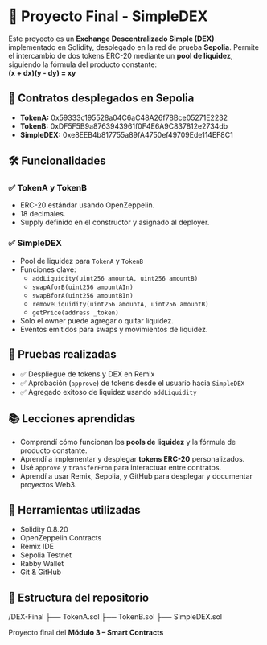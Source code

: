 # 🧪 Proyecto Final - SimpleDEX

Este proyecto es un **Exchange Descentralizado Simple (DEX)** implementado en Solidity, desplegado en la red de prueba **Sepolia**. Permite el intercambio de dos tokens ERC-20 mediante un **pool de liquidez**, siguiendo la fórmula del producto constante:  
**(x + dx)(y - dy) = xy**

## 🔗 Contratos desplegados en Sepolia

- **TokenA:** 0x59333c195528a04C6aC48A26f78Bce05271E2232
- **TokenB:** 0xDF5F5B9a8763943961f0F4E6A9C837812e2734db
- **SimpleDEX:** 0xe8EEB4b817755a89fA4750ef49709Ede114EF8C1

## 🛠️ Funcionalidades

### ✅ TokenA y TokenB
- ERC-20 estándar usando OpenZeppelin.
- 18 decimales.
- Supply definido en el constructor y asignado al deployer.

### ✅ SimpleDEX
- Pool de liquidez para `TokenA` y `TokenB`
- Funciones clave:
  - `addLiquidity(uint256 amountA, uint256 amountB)`
  - `swapAforB(uint256 amountAIn)`
  - `swapBforA(uint256 amountBIn)`
  - `removeLiquidity(uint256 amountA, uint256 amountB)`
  - `getPrice(address _token)`
- Solo el owner puede agregar o quitar liquidez.
- Eventos emitidos para swaps y movimientos de liquidez.

## 📸 Pruebas realizadas

- ✅ Despliegue de tokens y DEX en Remix
- ✅ Aprobación (`approve`) de tokens desde el usuario hacia `SimpleDEX`
- ✅ Agregado exitoso de liquidez usando `addLiquidity`

## 📚 Lecciones aprendidas

- Comprendí cómo funcionan los **pools de liquidez** y la fórmula de producto constante.
- Aprendí a implementar y desplegar **tokens ERC-20** personalizados.
- Usé `approve` y `transferFrom` para interactuar entre contratos.
- Aprendí a usar Remix, Sepolia, y GitHub para desplegar y documentar proyectos Web3.

## 🚀 Herramientas utilizadas

- Solidity 0.8.20
- OpenZeppelin Contracts
- Remix IDE
- Sepolia Testnet
- Rabby Wallet
- Git & GitHub

## 📁 Estructura del repositorio

/DEX-Final
├── TokenA.sol
├── TokenB.sol
├── SimpleDEX.sol

Proyecto final del **Módulo 3 – Smart Contracts**



